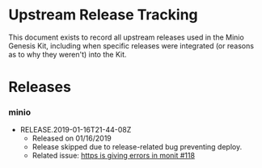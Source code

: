 # Upstream Release Tracking

This document exists to record all upstream releases used in the Minio
Genesis Kit, including when specific releases were integrated (or
reasons as to why they weren't) into the Kit.

# Releases

### minio

- RELEASE.2019-01-16T21-44-08Z
  - Released on 01/16/2019
  - Release skipped due to release-related bug preventing deploy.
  - Related issue: [https is giving errors in monit #118](https://github.com/minio/minio-boshrelease/issues/118)